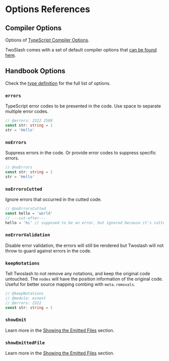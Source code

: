 # Options References

## Compiler Options

Options of [TypeScript Compiler Options](https://www.typescriptlang.org/tsconfig#compilerOptions).

TwoSlash comes with a set of default compiler options that [can be found here](https://github.com/twoslashes/twoslash/blob/main/packages/twoslash/src/defaults.ts).

## Handbook Options

Check the [type definition](https://github.com/antfu/twoslashes/blob/main/packages/twoslash/src/types/handbook-options.ts) for the full list of options.

### `errors`

TypeScript error codes to be presented in the code. Use space to separate multiple error codes.

```ts twoslash input
// @errors: 2322 2588
const str: string = 1
str = 'Hello'
```

### `noErrors`

Suppress errors in the code. Or provide error codes to suppress specific errors.

```ts twoslash input
// @noErrors
const str: string = 1
str = 'Hello'
```

### `noErrorsCutted`

Ignore errors that occurred in the cutted code.

```ts twoslash input
// @noErrorsCutted
const hello = 'world'
// ---cut-after---
hello = 'hi' // supposed to be an error, but ignored because it's cutted
```

### `noErrorValidation`

Disable error validation, the errors will still be rendered but Twoslash will not throw to guard against errors in the code.

### `keepNotations`

Tell Twoslash to not remove any notations, and keep the original code untouched. The `nodes` will have the position information of the original code. Useful for better source mapping combing with `meta.removals`.

```ts twoslash input
// @keepNotations
// @module: esnext
// @errors: 2322
const str: string = 1
```

### `showEmit`

Learn more in the [Showing the Emitted Files](/refs/notations#showing-the-emitted-files) section.

### `showEmittedFile`

Learn more in the [Showing the Emitted Files](/refs/notations#showing-the-emitted-files) section.
